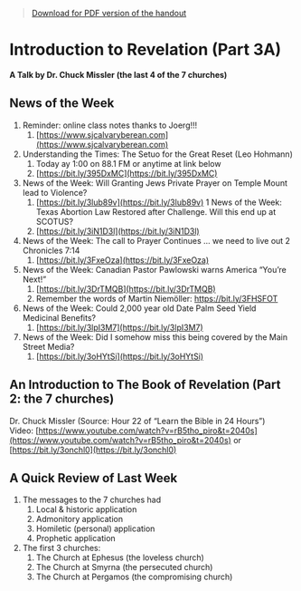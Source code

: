 >[Download for PDF version of the handout](/week101021.pdf)


# Introduction to Revelation (Part 3A)
**A Talk by Dr. Chuck Missler (the last 4 of the 7 churches)**

## News of the Week	
1. Reminder: online class notes thanks to Joerg!!!
	1. [https://www.sjcalvaryberean.com](https://www.sjcalvaryberean.com)
1. Understanding the Times: The Setuo for the Great Reset (Leo Hohmann)
	1. Today ay 1:00 on 88.1 FM or anytime at link below
	1. [https://bit.ly/395DxMC](https://bit.ly/395DxMC)
1. News of the Week: Will Granting Jews Private Prayer on Temple Mount lead to Violence?
	1. [https://bit.ly/3lub89v](https://bit.ly/3lub89v)
1 News of the Week: Texas Abortion Law Restored after Challenge. Will this end up at SCOTUS?
	1. [https://bit.ly/3iN1D3l](https://bit.ly/3iN1D3l)
1. News of the Week: The call to Prayer Continues … we need to live out 2 Chronicles 7:14
	1. [https://bit.ly/3FxeOza](https://bit.ly/3FxeOza)
1. News of the Week: Canadian Pastor Pawlowski warns America “You’re Next!”
	1. [https://bit.ly/3DrTMQB](https://bit.ly/3DrTMQB)
	1. Remember the words of Martin Niemöller: https://bit.ly/3FHSFOT
1. News of the Week: Could 2,000 year old Date Palm Seed Yield Medicinal Benefits?
	1. [https://bit.ly/3lpI3M7](https://bit.ly/3lpI3M7)
1. News of the Week: Did I somehow miss this being covered by the Main Street Media?
	1. [https://bit.ly/3oHYtSi](https://bit.ly/3oHYtSi)


## An Introduction to The Book of Revelation (Part 2: the 7 churches)
Dr. Chuck Missler   (Source: Hour 22 of “Learn the Bible in 24 Hours”)   
Video: [https://www.youtube.com/watch?v=rB5tho_piro&t=2040s](https://www.youtube.com/watch?v=rB5tho_piro&t=2040s) or [https://bit.ly/3onchl0](https://bit.ly/3onchl0)

## A Quick Review of Last Week
1. The messages to the 7 churches had 
	1. Local & historic application
	1. Admonitory application
	1. Homiletic (personal) application
	1. Prophetic application
1. The first 3 churches:
	1. The Church at Ephesus (the loveless church)
	1. The Church at Smyrna (the persecuted church)
	1. The Church at Pergamos (the compromising church)
